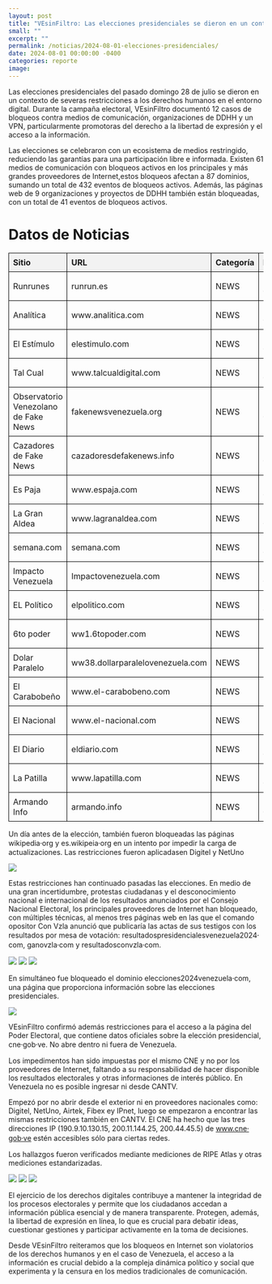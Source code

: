 ```yaml
---
layout: post
title: "VEsinFiltro: Las elecciones presidenciales se dieron en un contexto de restricción a los derechos humanos en Internet"
small: ""
excerpt: ""
permalink: /noticias/2024-08-01-elecciones-presidenciales/
date: 2024-08-01 00:00:00 -0400
categories: reporte
image: 
---
```

Las elecciones presidenciales del pasado domingo 28 de julio se dieron en un contexto de severas restricciones a los derechos humanos en el entorno digital. Durante la campaña electoral, VEsinFiltro documentó 12 casos de bloqueos contra medios de comunicación,  organizaciones de DDHH y un VPN, particularmente promotoras del derecho a la libertad de expresión y el acceso a la información. 

Las elecciones se celebraron con un ecosistema de medios restringido, reduciendo las garantías para una participación libre e informada. Existen 61 medios de comunicación con bloqueos activos en los principales y más grandes proveedores de Internet,estos bloqueos afectan a 87 dominios, sumando un total de 432 eventos de bloqueos activos. Además, las páginas web de 9 organizaciones y proyectos de DDHH también están bloqueadas, con un total de 41 eventos de bloqueos activos.

<!DOCTYPE html>
<html lang="en">
<head>
    <meta charset="UTF-8">
    <meta name="viewport" content="width=device-width, initial-scale=1.0">
    <title>Datos de Noticias</title>
    <style>
        table {
            width: 100%;
            border-collapse: collapse;
        }
        th, td {
            border: 1px solid black;
            padding: 8px;
            text-align: left;
        }
        th {
            background-color: #f2f2f2;
        }
    </style>
</head>
<body>
    <h1>Datos de Noticias</h1>
    <table>
        <thead>
            <tr>
                <th>Sitio</th>
                <th>URL</th>
                <th>Categoría</th>
                <th>Fecha</th>
                <th>Estado</th>
                <th>Seguro</th>
                <th>Bloqueo ISP</th>
                <th>DNS</th>
                <th>HTTPS</th>
                <th>HTTP/HTTPS</th>
                <th>Otro</th>
                <th>Interceptado</th>
                <th>Calificación</th>
            </tr>
        </thead>
        <tbody>
            <tr>
                <td>Runrunes</td>
                <td>runrun.es</td>
                <td>NEWS</td>
                <td>2020-05-15</td>
                <td>Activo</td>
                <td>No</td>
                <td>DNS</td>
                <td>DNS</td>
                <td>DNS</td>
                <td>HTTP/HTTPS</td>
                <td>DNS</td>
                <td>No</td>
                <td>5</td>
            </tr>
            <tr>
                <td>Analítica</td>
                <td>www.analitica.com</td>
                <td>NEWS</td>
                <td>2024-07-22</td>
                <td>Activo</td>
                <td>No</td>
                <td>DNS + HTTPS</td>
                <td>DNS</td>
                <td>DNS</td>
                <td>HTTP/HTTPS</td>
                <td>DNS</td>
                <td>No</td>
                <td>6</td>
            </tr>
            <tr>
                <td>El Estímulo</td>
                <td>elestimulo.com</td>
                <td>NEWS</td>
                <td>2024-07-22</td>
                <td>Activo</td>
                <td>No</td>
                <td>DNS + HTTPS</td>
                <td>DNS</td>
                <td>DNS</td>
                <td>HTTP/HTTPS</td>
                <td>DNS</td>
                <td>No</td>
                <td>6</td>
            </tr>
            <tr>
                <td>Tal Cual</td>
                <td>www.talcualdigital.com</td>
                <td>NEWS</td>
                <td>2024-07-22</td>
                <td>Activo</td>
                <td>No</td>
                <td>DNS + HTTPS</td>
                <td>DNS</td>
                <td>DNS</td>
                <td>HTTP/HTTPS</td>
                <td>DNS</td>
                <td>No</td>
                <td>6</td>
            </tr>
            <tr>
                <td>Observatorio Venezolano de Fake News</td>
                <td>fakenewsvenezuela.org</td>
                <td>NEWS</td>
                <td>2024-07-12</td>
                <td>Activo</td>
                <td>No</td>
                <td>DNS + HTTPS</td>
                <td>DNS</td>
                <td>DNS</td>
                <td>HTTP/HTTPS</td>
                <td>DNS</td>
                <td>No</td>
                <td>6</td>
            </tr>
            <tr>
                <td>Cazadores de Fake News</td>
                <td>cazadoresdefakenews.info</td>
                <td>NEWS</td>
                <td>2024-07-04</td>
                <td>Activo</td>
                <td>No</td>
                <td>DNS + HTTPS</td>
                <td>DNS</td>
                <td>DNS</td>
                <td>DNS</td>
                <td>DNS</td>
                <td>No</td>
                <td>6</td>
            </tr>
            <tr>
                <td>Es Paja</td>
                <td>www.espaja.com</td>
                <td>NEWS</td>
                <td>2024-07-04</td>
                <td>Activo</td>
                <td>No</td>
                <td>DNS + HTTPS</td>
                <td>DNS</td>
                <td>DNS</td>
                <td>DNS + HTTP/HTTPS</td>
                <td>DNS</td>
                <td>No</td>
                <td>7</td>
            </tr>
            <tr>
                <td>La Gran Aldea</td>
                <td>www.lagranaldea.com</td>
                <td>NEWS</td>
                <td>2024-05-18</td>
                <td>Activo</td>
                <td>No</td>
                <td>DNS + HTTPS</td>
                <td>DNS</td>
                <td>DNS</td>
                <td>DNS + HTTP/HTTPS</td>
                <td>DNS</td>
                <td>No</td>
                <td>7</td>
            </tr>
            <tr>
                <td>semana.com</td>
                <td>semana.com</td>
                <td>NEWS</td>
                <td>2024-03-12</td>
                <td>Activo</td>
                <td>No</td>
                <td>DNS</td>
                <td>DNS</td>
                <td>DNS</td>
                <td>DNS</td>
                <td>DNS</td>
                <td>No</td>
                <td>5</td>
            </tr>
            <tr>
                <td>Impacto Venezuela</td>
                <td>Impactovenezuela.com</td>
                <td>NEWS</td>
                <td>2024-03-06</td>
                <td>Activo</td>
                <td>No</td>
                <td>DNS + HTTP/HTTPS</td>
                <td>DNS</td>
                <td>DNS</td>
                <td>DNS</td>
                <td>DNS</td>
                <td>No</td>
                <td>6</td>
            </tr>
            <tr>
                <td>EL Político</td>
                <td>elpolitico.com</td>
                <td>NEWS</td>
                <td>2024-03-04</td>
                <td>Activo</td>
                <td>No</td>
                <td>DNS + HTTP</td>
                <td>DNS</td>
                <td>DNS</td>
                <td>DNS</td>
                <td>DNS</td>
                <td>No</td>
                <td>6</td>
            </tr>
            <tr>
                <td>6to poder</td>
                <td>ww1.6topoder.com</td>
                <td>NEWS</td>
                <td>2023-11-28</td>
                <td>Activo</td>
                <td>No</td>
                <td>DNS</td>
                <td>DNS</td>
                <td>DNS</td>
                <td>No</td>
                <td>No</td>
                <td>No</td>
                <td>3</td>
            </tr>
            <tr>
                <td>Dolar Paralelo</td>
                <td>ww38.dollarparalelovenezuela.com</td>
                <td>NEWS</td>
                <td>2023-11-28</td>
                <td>Activo</td>
                <td>No</td>
                <td>No</td>
                <td>DNS</td>
                <td>DNS</td>
                <td>DNS</td>
                <td>DNS</td>
                <td>DNS</td>
                <td>5</td>
            </tr>
            <tr>
                <td>El Carabobeño</td>
                <td>www.el-carabobeno.com</td>
                <td>NEWS</td>
                <td>2023-11-08</td>
                <td>Activo</td>
                <td>No</td>
                <td>DNS</td>
                <td>DNS</td>
                <td>DNS</td>
                <td>HTTPS</td>
                <td>DNS</td>
                <td>No</td>
                <td>5</td>
            </tr>
            <tr>
                <td>El Nacional</td>
                <td>www.el-nacional.com</td>
                <td>NEWS</td>
                <td>2023-10-20</td>
                <td>Activo</td>
                <td>No</td>
                <td>HTTPS</td>
                <td>DNS</td>
                <td>DNS</td>
                <td>HTTPS</td>
                <td>DNS</td>
                <td>No</td>
                <td>5</td>
            </tr>
            <tr>
                <td>El Diario</td>
                <td>eldiario.com</td>
                <td>NEWS</td>
                <td>2023-09-14</td>
                <td>Activo</td>
                <td>No</td>
                <td>HTTPS</td>
                <td>DNS</td>
                <td>DNS</td>
                <td>HTTPS</td>
                <td>DNS</td>
                <td>No</td>
                <td>5</td>
            </tr>
            <tr>
                <td>La Patilla</td>
                <td>www.lapatilla.com</td>
                <td>NEWS</td>
                <td>2023-08-18</td>
                <td>Activo</td>
                <td>No</td>
                <td>HTTPS</td>
                <td>DNS</td>
                <td>DNS</td>
                <td>HTTPS</td>
                <td>DNS</td>
                <td>No</td>
                <td>5</td>
            </tr>
            <tr>
                <td>Armando Info</td>
                <td>armando.info</td>
                <td>NEWS</td>
                <td>2023-07-13</td>
                <td>Activo</td>
                <td>No</td>
                <td>HTTPS</td>
                <td>DNS</td>
                <td>DNS</td>
                <td>HTTPS</td>
                <td>DNS</td>
                <td>No</td>
                <td>5</td>
            </tr>
        </tbody>
    </table>
</body>
</html>



Un día antes de la elección, también fueron bloqueadas las páginas wikipedia⸱org y   es.wikipeia⸱org en un intento por impedir la carga de actualizaciones. Las restricciones fueron aplicadasen Digitel y NetUno

![](/res/post_img/2024-08-01/2024-07-29-wiki.png)

Estas restricciones han continuado pasadas las elecciones. En medio de una gran incertidumbre, protestas ciudadanas y el desconocimiento nacional e internacional de los resultados anunciados por el Consejo Nacional Electoral, los principales proveedores de Internet han bloqueado, con múltiples técnicas, al menos tres páginas web en las que el comando opositor Con Vzla anunció que publicaría las actas de sus testigos con los resultados por mesa de votación: resultadospresidencialesvenezuela2024⸱com, ganovzla⸱com y resultadosconvzla⸱com.

![](/res/post_img/2024-08-01/2024-07-31-193650_002.png)
![](/res/post_img/2024-08-01/2024-07-31-193650_003.png)
![](/res/post_img/2024-08-01/2024-07-31-181017_002.png)

En simultáneo fue bloqueado el dominio elecciones2024venezuela⸱com, una página que proporciona información sobre las elecciones presidenciales.

![](/res/post_img/2024-08-01/2024-07-29.png)

VEsinFiltro confirmó además restricciones para el acceso a la página del Poder Electoral, que contiene datos oficiales sobre la elección presidencial, cne⸱gob⸱ve. No abre dentro ni fuera de Venezuela.

Los impedimentos han sido impuestas por el mismo CNE y no por los proveedores de Internet, faltando a su responsabilidad de hacer disponible los resultados electorales y otras informaciones de interés público. En Venezuela no es posible ingresar ni desde CANTV.

Empezó por no abrir desde el exterior ni en proveedores nacionales como: Digitel, NetUno, Airtek, Fibex ey IPnet, luego se empezaron a encontrar las mismas restricciones también en CANTV. El CNE ha hecho que las tres direcciones IP (190.9.10.130.15, 200.11.144.25, 200.44.45.5) de www.cne⸱gob⸱ve estén accesibles sólo para ciertas redes. 

Los hallazgos fueron verificados mediante mediciones de RIPE Atlas y otras mediciones estandarizadas.

![](/res/post_img/2024-08-01/2024-08-01-CNE-1.jpeg)
![](/res/post_img/2024-08-01/2024-08-01-CNE-2.jpeg)
![](/res/post_img/2024-08-01/2024-08-01-CNE-3.jpeg)

El ejercicio de los derechos digitales contribuye a mantener la integridad de los procesos electorales y permite que los ciudadanos accedan a información pública esencial y de manera transparente. Protegen, además, la libertad de expresión en línea, lo que es crucial para debatir ideas, cuestionar gestiones y participar activamente en la toma de decisiones. 

Desde VEsinFiltro reiteramos que los bloqueos en Internet son violatorios de los derechos humanos y en el caso de Venezuela, el acceso a la información es crucial debido a la compleja dinámica político y social que experimenta y la censura en los medios tradicionales de comunicación.
